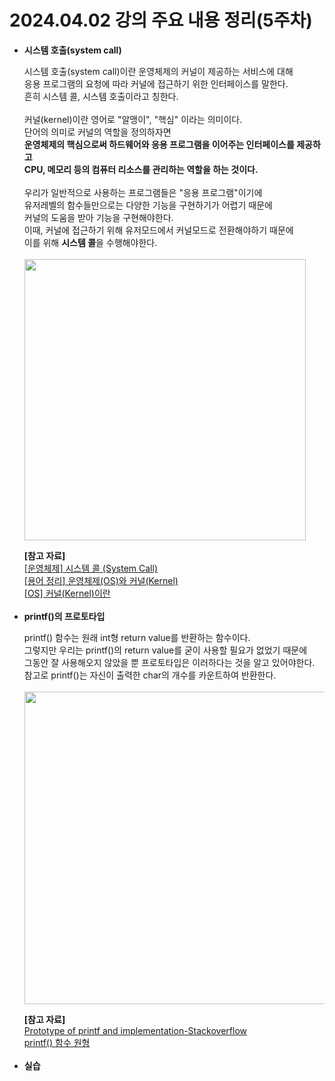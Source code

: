 # 2024.04.02 강의 주요 내용 정리(5주차)
<ul>
  <li>
    <b>시스템 호출(system call)</b><br>
    <p>
      시스템 호출(system call)이란 운영체제의 커널이 제공하는 서비스에 대해<br>
      응용 프로그램의 요청에 따라 커널에 접근하기 위한 인터페이스를 말한다.<br>
      흔히 시스템 콜, 시스템 호출이라고 칭한다.<br><br>
      커널(kernel)이란 영어로 "알맹이", "핵심" 이라는 의미이다.<br>
      단어의 의미로 커널의 역할을 정의하자면<br>
      <b>운영체제의 핵심으로써 하드웨어와 응용 프로그램을 이어주는 인터페이스를 제공하고</b><br>
      <b>CPU, 메모리 등의 컴퓨터 리소스를 관리하는 역할을 하는 것이다.</b><br><br>
      우리가 일반적으로 사용하는 프로그램들은 "응용 프로그램"이기에<br>
      유저레벨의 함수들만으로는 다양한 기능을 구현하기가 어렵기 때문에<br>
      커널의 도움을 받아 기능을 구현해야한다.<br>
      이때, 커널에 접근하기 위해 유저모드에서 커널모드로 전환해야하기 때문에<br>
      이를 위해 <b>시스템 콜</b>을 수행해야한다.<br><br>
      <img src="https://github.com/tealight03/2024SysP/assets/138011998/0fd3d514-dc0a-4ec3-92e5-bbdd4d548c09"  width="450">
    </p>
    <b>[참고 자료]</b><br>
    <a href="https://fjvbn2003.tistory.com/306">[운영체제] 시스템 콜 (System Call)</a><br>
    <a href="https://hotpeng.tistory.com/78">[용어 정리] 운영체제(OS)와 커널(Kernel)</a><br>
    <a href="https://minkwon4.tistory.com/295">[OS] 커널(Kernel)이란</a><br><br>
  </li>
  <li>
    <b>printf()의 프로토타입</b>
    <p>
      printf() 함수는 원래 int형 return value를 반환하는 함수이다.<br>
      그렇지만 우리는 printf()의 return value를 굳이 사용할 필요가 없었기 때문에<br>
      그동안 잘 사용해오지 않았을 뿐 프로토타입은 이러하다는 것을 알고 있어야한다.<br>
      참고로 printf()는 자신이 출력한 char의 개수를 카운트하여 반환한다.<br><br>
      <img src="https://github.com/tealight03/2024SysP/assets/138011998/b4880ec9-4f87-4b84-8dae-cc9b553fdaf2" width="500">
    </p>
    <b>[참고 자료]</b><br>
    <a href="https://stackoverflow.com/questions/20402382/prototype-of-printf-and-implementation">Prototype of printf and implementation-Stackoverflow</a><br>
    <a href="https://blog.naver.com/PostView.nhn?blogId=sinmukain&logNo=80101935741">printf() 함수 원형</a><br><br>
  </li>
  <li>
    <b>실습</b>
  </li>
</ul>
